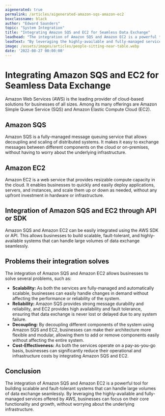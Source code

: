 ```yaml
---
aigenerated: true
permalink: /articles/aigenerated-amazon-sqs-amazon-ec2
boxclassname: black
author: "Edward Saunders"
topic: "System Integration"
title: "Integrating Amazon SQS and EC2 for Seamless Data Exchange"
leadhead: "The integration of Amazon SQS and Amazon EC2 is a powerful tool for building scalable and fault-tolerant systems that can handle large volumes of data exchange seamlessly"
leadtext: "By leveraging the highly-available and fully-managed services offered by AWS, businesses can focus on their core functionality and growth, without worrying about the underlying infrastructure."
image: /assets/images/articles/people-sitting-near-table.webp
date: '2022-08-27 00:00:00'
---
```

<div class="arttext">	<h1>Integrating Amazon SQS and EC2 for Seamless Data Exchange</h1>
	<p>Amazon Web Services (AWS) is the leading provider of cloud-based solutions for businesses of all sizes. Among its many offerings are Amazon Simple Queue Service (SQS) and Amazon Elastic Compute Cloud (EC2).</p>
	<h2>Amazon SQS</h2>
	<p>Amazon SQS is a fully-managed message queuing service that allows decoupling and scaling of distributed systems. It makes it easy to exchange messages between different components on the cloud or on-premises, without having to worry about the underlying infrastructure.</p>
	<h2>Amazon EC2</h2>
	<p>Amazon EC2 is a web service that provides resizable compute capacity in the cloud. It enables businesses to quickly and easily deploy applications, servers, and instances, and scale them up or down as needed, without any upfront investment in hardware or infrastructure.</p>
	<h2>Integration of Amazon SQS and EC2 through API or SDK</h2>
	<p>Amazon SQS and Amazon EC2 can be easily integrated using the AWS SDK or API. This allows businesses to build scalable, fault-tolerant, and highly-available systems that can handle large volumes of data exchange seamlessly.</p>
	<h2>Problems their integration solves</h2>
	<p>The integration of Amazon SQS and Amazon EC2 allows businesses to solve several problems, such as:</p>
	<ul>
		<li><strong>Scalability:</strong> As both the services are fully-managed and automatically scalable, businesses can easily handle changes in demand without affecting the performance or reliability of the system.</li>
		<li><strong>Reliability:</strong> Amazon SQS provides strong message durability and reliability, and EC2 provides high availability and fault tolerance, ensuring that data exchange is never lost or delayed due to any system failure.</li>
		<li><strong>Decoupling:</strong> By decoupling different components of the system using Amazon SQS and EC2, businesses can make their architecture more flexible and modular, allowing them to add or remove components easily without affecting the entire system.</li>
		<li><strong>Cost-Effectiveness:</strong> As both the services operate on a pay-as-you-go basis, businesses can significantly reduce their operational and infrastructure costs by integrating Amazon SQS and EC2.</li>
	</ul>
	<h2>Conclusion</h2>
	<p>The integration of Amazon SQS and Amazon EC2 is a powerful tool for building scalable and fault-tolerant systems that can handle large volumes of data exchange seamlessly. By leveraging the highly-available and fully-managed services offered by AWS, businesses can focus on their core functionality and growth, without worrying about the underlying infrastructure.</p>
</div>